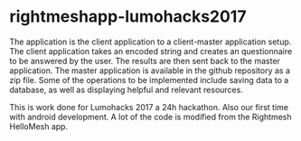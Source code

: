 # rightmeshapp-lumohacks2017

The application is the client application to a client-master application setup. The client application takes an encoded string and creates an questionnaire to be answered by the user. The results are then sent back to the master application. The master application is available in the github repository as a zip file. Some of the operations to be implemented include saving data to a database, as well as displaying helpful and relevant resources.

This is work done for Lumohacks 2017 a 24h hackathon. Also our first time with android development. A lot of the code is modified from
the Rightmesh HelloMesh app.
